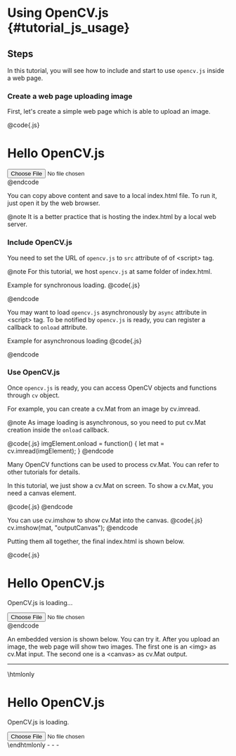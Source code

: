 Using OpenCV.js {#tutorial_js_usage}
===============================

Steps
-----

In this tutorial, you will see how to include and start to use `opencv.js` inside a web page.

### Create a web page uploading image

First, let's create a simple web page which is able to upload an image.

@code{.js}
<!DOCTYPE html>
<html>
<body>

<h1>Hello OpenCV.js</h1>

<input type="file" id="fileInput" accept="image/gif, image/jpeg, image/png"/>
<div>
    <img id="srcImage"></img>
</div>

<script>
let imgElement = document.getElementById("srcImage")
let inputElement = document.getElementById("fileInput");
inputElement.addEventListener("change", (e) => {
  imgElement.src = URL.createObjectURL(e.target.files[0]);
}, false);
</script>

</body>
</html>
@endcode

You can copy above content and save to a local index.html file. To run it, just open it by the web browser.

@note It is a better practice that is hosting the index.html by a local web server.

### Include OpenCV.js

You need to set the URL of `opencv.js` to `src` attribute of of \<script\> tag.

@note For this tutorial, we host `opencv.js` at same folder of index.html.

Example for synchronous loading.
@code{.js}
<script src="opencv.js"></script>
@endcode

You may want to load `opencv.js` asynchronously by `async` attribute in \<script\> tag. To be notified by `opencv.js` is ready, you can
register a callback to `onload` attribute.

Example for asynchronous loading
@code{.js}
<script async src="opencv.js" onload="opencvIsReady();"></script>
@endcode

### Use OpenCV.js

Once `opencv.js` is ready, you can access OpenCV objects and functions through `cv` object.

For example, you can create a cv.Mat from an image by cv.imread.

@note As image loading is asynchronous, so you need to put cv.Mat creation inside the `onload` callback.

@code{.js}
imgElement.onload = function() {
  let mat = cv.imread(imgElement);
}
@endcode

Many OpenCV functions can be used to process cv.Mat. You can refer to other tutorials for details.

In this tutorial, we just show a cv.Mat on screen. To show a cv.Mat, you need a canvas element.

@code{.js}
<canvas id="outputCanvas"></canvas>
@endcode

You can use cv.imshow to show cv.Mat into the canvas.
@code{.js}
cv.imshow(mat, "outputCanvas");
@endcode

Putting them all together, the final index.html is shown below.

@code{.js}
<!DOCTYPE html>
<html>
<body>

<h1>Hello OpenCV.js</h1>

<p id="status">OpenCV.js is loading...</p>

<input type="file" id="fileInput" accept="image/gif, image/jpeg, image/png"/>
<div>
    <img id="srcImage"></img>
    <canvas id="outputCanvas"></canvas>
</div>

<script>
let imgElement = document.getElementById("srcImage")
let inputElement = document.getElementById("fileInput");

inputElement.addEventListener("change", (e) => {
  imgElement.src = URL.createObjectURL(e.target.files[0]);
}, false);

imgElement.onload = function() {
  let mat = cv.imread(imgElement);
  cv.imshow("outputCanvas", mat);
}

function opencvIsReady() {
  document.getElementById("status").innerHTML = "OpenCV.js is ready.";
}
</script>

<script async src="opencv.js" onload="opencvIsReady();"></script>

</body>
</html>
@endcode

An embedded version is shown below. You can try it. After you upload an image, the web page will show two images. The first one is an \<img\> as cv.Mat input. The second one is a \<canvas\> as cv.Mat output.
- - -

\htmlonly
<!DOCTYPE html>
<html>
<body>

<h1>Hello OpenCV.js</h1>

<p id="status">OpenCV.js is loading.</p>

<input type="file" id="fileInput" accept="image/gif, image/jpeg, image/png"/>
<div>
    <img id="srcImage"></img>
    <canvas id="outputCanvas"></canvas>
<div>

<script>

function imread(image) {
    var canvas = document.createElement("canvas");
    canvas.width = image.width;
    canvas.height = image.height;
    var ctx = canvas.getContext("2d");
    ctx.drawImage(image, 0, 0, image.width, image.height);
    var imgData = ctx.getImageData(0, 0, canvas.width, canvas.height);
    return cv.matFromArray(imgData, cv.CV_8UC4);
}

let imgElement = document.getElementById("srcImage")
let inputElement = document.getElementById("fileInput");
inputElement.addEventListener("change", (e) => {
  imgElement.src = URL.createObjectURL(e.target.files[0]);
}, false);

imgElement.onload = function() {
  let mat = imread(imgElement);
  cv.imshow("outputCanvas", mat);
}

function opencvIsReady() {
  document.getElementById("status").innerHTML = "OpenCV.js is ready.";
}
</script>

<script async src="opencv.js" onload="opencvIsReady();"></script>

</body>
</html>
\endhtmlonly
- - -